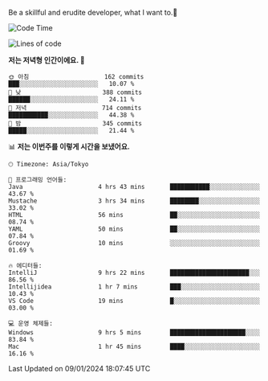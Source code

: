 Be a skillful and erudite developer, what I want to.👶

<!--START_SECTION:waka-->
![Code Time](http://img.shields.io/badge/Code%20Time-408%20hrs%2042%20mins-blue)

![Lines of code](https://img.shields.io/badge/%EC%A0%80%EB%8A%94%20%EC%97%AC%ED%83%9C%EA%B9%8C%EC%A7%80%20-755.2%20thousand%20%EC%A4%84%EC%9D%98%20%EC%BD%94%EB%93%9C%EB%A5%BC%20%EC%9E%91%EC%84%B1%ED%96%88%EC%96%B4%EC%9A%94.-blue)

**저는 저녁형 인간이에요. 🦉** 

```text
🌞 아침                     162 commits         ███░░░░░░░░░░░░░░░░░░░░░░   10.07 % 
🌆 낮　                     388 commits         ██████░░░░░░░░░░░░░░░░░░░   24.11 % 
🌃 저녁                     714 commits         ███████████░░░░░░░░░░░░░░   44.38 % 
🌙 밤　                     345 commits         █████░░░░░░░░░░░░░░░░░░░░   21.44 % 
```


📊 **저는 이번주를 이렇게 시간을 보냈어요.** 

```text
🕑︎ Timezone: Asia/Tokyo

💬 프로그래밍 언어들: 
Java                     4 hrs 43 mins       ███████████░░░░░░░░░░░░░░   43.67 % 
Mustache                 3 hrs 34 mins       ████████░░░░░░░░░░░░░░░░░   33.02 % 
HTML                     56 mins             ██░░░░░░░░░░░░░░░░░░░░░░░   08.74 % 
YAML                     50 mins             ██░░░░░░░░░░░░░░░░░░░░░░░   07.84 % 
Groovy                   10 mins             ░░░░░░░░░░░░░░░░░░░░░░░░░   01.69 % 

🔥 에디터들: 
IntelliJ                 9 hrs 22 mins       ██████████████████████░░░   86.56 % 
Intellijidea             1 hr 7 mins         ███░░░░░░░░░░░░░░░░░░░░░░   10.43 % 
VS Code                  19 mins             █░░░░░░░░░░░░░░░░░░░░░░░░   03.00 % 

💻 운영 체제들: 
Windows                  9 hrs 5 mins        █████████████████████░░░░   83.84 % 
Mac                      1 hr 45 mins        ████░░░░░░░░░░░░░░░░░░░░░   16.16 % 
```


 Last Updated on 09/01/2024 18:07:45 UTC
<!--END_SECTION:waka-->
